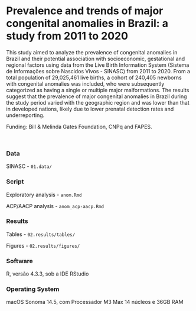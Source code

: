 # Prevalence and trends of major congenital anomalies in Brazil: a study from 2011 to 2020

This study aimed to analyze the prevalence of congenital anomalies in Brazil and their potential association with socioeconomic, gestational and regional factors using data from the Live Birth Information System (Sistema de Informações sobre Nascidos Vivos - SINASC) from 2011 to 2020. From a total population of 29,025,461 live births, a cohort of 240,405 newborns with congenital anomalies was included, who were subsequently categorized as having a single or multiple major malformations. The results suggest that the prevalence of major congenital anomalies in Brazil during the study period varied with the geographic region and was lower than that in developed nations, likely due to lower prenatal detection rates and underreporting.

Funding: Bill & Melinda Gates Foundation, CNPq and FAPES.

<br>

### Data

SINASC - `01.data/`

### Script

Exploratory analysis - `anom.Rmd`

ACP/AACP analysis - `anom_acp-aacp.Rmd`

### Results

Tables - `02.results/tables/`

Figures - `02.results/figures/`

### Software

R, versão 4.3.3, sob a IDE RStudio

### Operating System

macOS Sonoma 14.5, com Processador M3 Max 14 núcleos e 36GB RAM

